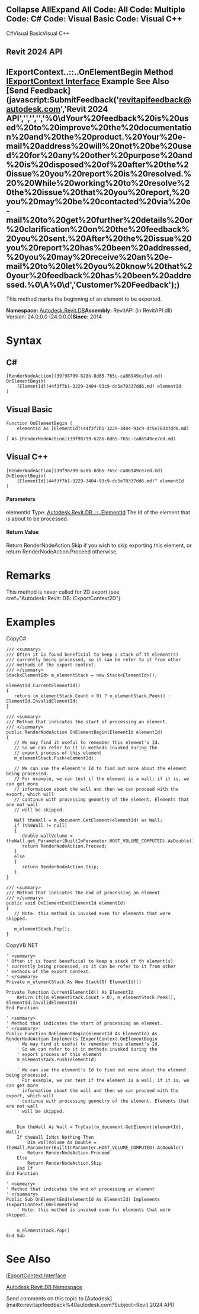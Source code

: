 ﻿

Collapse AllExpand All Code: All Code: Multiple Code: C# Code: Visual Basic Code: Visual C++   
---  
  
C#Visual BasicVisual C++

Revit 2024 API  
---  
IExportContext..::..OnElementBegin Method   
[IExportContext Interface](7d0dc6df-db0e-6a07-3b42-8dde1bedb3c1.md) Example See Also [Send Feedback](javascript:SubmitFeedback\('revitapifeedback@autodesk.com','Revit 2024 API','','','','%0\\dYour%20feedback%20is%20used%20to%20improve%20the%20documentation%20and%20the%20product.%20Your%20e-mail%20address%20will%20not%20be%20used%20for%20any%20other%20purpose%20and%20is%20disposed%20of%20after%20the%20issue%20you%20report%20is%20resolved.%20%20While%20working%20to%20resolve%20the%20issue%20that%20you%20report,%20you%20may%20be%20contacted%20via%20e-mail%20to%20get%20further%20details%20or%20clarification%20on%20the%20feedback%20you%20sent.%20After%20the%20issue%20you%20report%20has%20been%20addressed,%20you%20may%20receive%20an%20e-mail%20to%20let%20you%20know%20that%20your%20feedback%20has%20been%20addressed.%0\\A%0\\d','Customer%20Feedback'\);)  
---  
  
This method marks the beginning of an element to be exported. 

**Namespace:** [Autodesk.Revit.DB](87546ba7-461b-c646-cbb1-2cb8f5bff8b2.md)**Assembly:** RevitAPI (in RevitAPI.dll) Version: 24.0.0.0 (24.0.0.0)**Since:** 2014 

# Syntax

C#  
---  
      
    
    [RenderNodeAction](39f98799-628b-8d65-765c-ca86949ce7ed.md) OnElementBegin(
    	[ElementId](44f3f7b1-3229-3404-93c9-dc5e70337dd6.md) elementId
    )  
  
Visual Basic  
---  
      
    
    Function OnElementBegin ( _
    	elementId As [ElementId](44f3f7b1-3229-3404-93c9-dc5e70337dd6.md) _
    ) As [RenderNodeAction](39f98799-628b-8d65-765c-ca86949ce7ed.md)  
  
Visual C++  
---  
      
    
    [RenderNodeAction](39f98799-628b-8d65-765c-ca86949ce7ed.md) OnElementBegin(
    	[ElementId](44f3f7b1-3229-3404-93c9-dc5e70337dd6.md)^ elementId
    )  
  
#### Parameters

elementId
    Type: [Autodesk.Revit.DB..::..ElementId](44f3f7b1-3229-3404-93c9-dc5e70337dd6.md) The Id of the element that is about to be processed. 

#### Return Value

Return RenderNodeAction.Skip if you wish to skip exporting this element, or return RenderNodeAction.Proceed otherwise. 

# Remarks

This method is never called for 2D export (see cref="Autodesk::Revit::DB::IExportContext2D"). 

# Examples

CopyC#
    
    
    /// <summary>
    /// Often it is found beneficial to keep a stack of th element(s)
    /// currently being processed, so it can be refer to it from other
    /// methods of the export context.
    /// </summary>
    Stack<ElementId> m_elementStack = new Stack<ElementId>();
    
    ElementId CurrentElementId()
    {
       return (m_elementStack.Count > 0) ? m_elementStack.Peek() : ElementId.InvalidElementId;
    }
    
    /// <summary>
    /// Method that indicates the start of processing an element.
    /// </summary>
    public RenderNodeAction OnElementBegin(ElementId elementId)
    {
       // We may find it useful to remember this element's Id.
       // So we can refer to it in methods invoked during the 
       // export process of this element
       m_elementStack.Push(elementId);
    
       // We can use the element's Id to find out more about the element being processed.
       // For example, we can test if the element is a wall; if it is, we can get more
       // information about the wall and then we can proceed with the export, which will 
       // continue with processing geometry of the element. Elements that are not wall
       // will be skipped.
    
       Wall theWall = m_document.GetElement(elementId) as Wall;
       if (theWall != null)
       {
          double wallVolume = theWall.get_Parameter(BuiltInParameter.HOST_VOLUME_COMPUTED).AsDouble();
          return RenderNodeAction.Proceed;
       }
       else
       {
          return RenderNodeAction.Skip;
       }
    }
    
    /// <summary>
    /// Method that indicates the end of processing an element
    /// </summary>
    public void OnElementEnd(ElementId elementId)
    {
       // Note: this method is invoked even for elements that were skipped.
    
       m_elementStack.Pop();
    }

CopyVB.NET
    
    
    ' <summary>
    ' Often it is found beneficial to keep a stack of th element(s)
    ' currently being processed, so it can be refer to it from other
    ' methods of the export context.
    ' </summary>
    Private m_elementStack As New Stack(Of ElementId)()
    
    Private Function CurrentElementId() As ElementId
        Return If((m_elementStack.Count > 0), m_elementStack.Peek(), ElementId.InvalidElementId)
    End Function
    
    ' <summary>
    ' Method that indicates the start of processing an element.
    ' </summary>
    Public Function OnElementBegin(elementId As ElementId) As RenderNodeAction Implements IExportContext.OnElementBegin
        ' We may find it useful to remember this element's Id.
        ' So we can refer to it in methods invoked during the 
        ' export process of this element
        m_elementStack.Push(elementId)
    
        ' We can use the element's Id to find out more about the element being processed.
        ' For example, we can test if the element is a wall; if it is, we can get more
        ' information about the wall and then we can proceed with the export, which will 
        ' continue with processing geometry of the element. Elements that are not wall
        ' will be skipped.
    
    
        Dim theWall As Wall = TryCast(m_document.GetElement(elementId), Wall)
        If theWall IsNot Nothing Then
            Dim wallVolume As Double = theWall.Parameter(BuiltInParameter.HOST_VOLUME_COMPUTED).AsDouble()
            Return RenderNodeAction.Proceed
        Else
            Return RenderNodeAction.Skip
        End If
    End Function
    
    ' <summary>
    ' Method that indicates the end of processing an element
    ' </summary>
    Public Sub OnElementEnd(elementId As ElementId) Implements IExportContext.OnElementEnd
        ' Note: this method is invoked even for elements that were skipped.
    
    
        m_elementStack.Pop()
    End Sub

# See Also

[IExportContext Interface](7d0dc6df-db0e-6a07-3b42-8dde1bedb3c1.md)

[Autodesk.Revit.DB Namespace](87546ba7-461b-c646-cbb1-2cb8f5bff8b2.md)

Send comments on this topic to [Autodesk](mailto:revitapifeedback%40autodesk.com?Subject=Revit 2024 API)